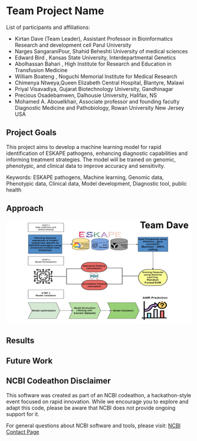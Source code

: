 # Team Project Name

List of participants and affiliations:
- Kirtan Dave (Team Leader), Assistant Professor in Bioinformatics Research and development cell  Parul University 
- Narges SangaraniPour, Shahid Beheshti University of medical sciences 
- Edward Bird , Kansas State University, Interdepartmental Genetics
- Abolhassan Bahari , High Institute for Research and Education in Transfusion Medicine
- William Boateng , Noguchi Memorial Institute for Medical Research
- Chimenya Ntweya,Queen Elizabeth Central Hospital, Blantyre, Malawi
- Priyal Visavadiya, Gujarat Biotechnology University, Gandhinagar
- Precious Osadebamwen, Dalhousie University, Halifax, NS
- Mohamed A. Abouelkhair, Associate professor and founding faculty Diagnostic Medicine and Pathobiology, Rowan University New Jersey USA





## Project Goals

This project aims to develop a machine learning model for rapid identification of ESKAPE pathogens, enhancing diagnostic capabilities and informing treatment strategies. The model will be trained on genomic, phenotypic, and clinical data to improve accuracy and sensitivity.

Keywords: ESKAPE pathogens, Machine learning, Genomic data, Phenotypic data, Clinical data, Model development, Diagnostic tool, public health



## Approach
![Workflow Image](https://github.com/NCBI-Codeathons/amr-2024-team-dave/blob/main/genome/workflow_team_dave.JPG)


## Results

## Future Work

## NCBI Codeathon Disclaimer
This software was created as part of an NCBI codeathon, a hackathon-style event focused on rapid innovation. While we encourage you to explore and adapt this code, please be aware that NCBI does not provide ongoing support for it.

For general questions about NCBI software and tools, please visit: [NCBI Contact Page](https://www.ncbi.nlm.nih.gov/home/about/contact/)


